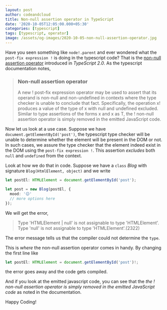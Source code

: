 ```yaml
---
layout: post
author: codeandcloud
title: Non-null assertion operator in TypeScript
date: '2020-10-05T12:05:00.000+05:30'
categories: [typescript]
tags: [typescript, operator]
image: /assets/og-images/2020-10-05-non-null-assertion-operator.jpg
---
```


Have you seen something like `node!.parent` and ever wondered what the `post-fix expression !` is doing in the typescript code? That is the [non-null assertion operator][1] introduced in *TypeScript 2.0*. As the typescript documentation notes,


> ### Non-null assertion operator
>
> A new ! post-fix expression operator may be used to assert that its operand is non-null and non-undefined in contexts where the type checker is unable to conclude that fact. Specifically, the operation x! produces a value of the type of x with null and undefined excluded. Similar to type assertions of the forms <T>x and x as T, the ! non-null assertion operator is simply removed in the emitted JavaScript code.

Now let us look at a use case. Suppose we have `document.getElementById('post')`, the typescript type checker will be unable to determine whether the element will be present in the DOM or not. In such cases, we assure the type checker that the element indeed exist in the DOM using the `post-fix expression !`. This assertion *excludes* both `null` and `undefined` from the context. 

Look at how we do that in code. Suppose we have a `class` *Blog* with signature `Blog(HtmlElement, object)` and we write

```ts
let postEl: HTMLElement = document.getElementById('post');

let post = new Blog(postEl, {
  mood: '😊'
  // more options here
});
```

We will get the error,

> Type 'HTMLElement | null' is not assignable to type 'HTMLElement'.  
> Type 'null' is not assignable to type 'HTMLElement'.(2322)

The error message tells us that the compiler could not determine the `type`.

This is *where* the non-null assertion operator comes in handy. By changing the first line like

```ts
let postEl: HTMLElement = document.getElementById('post')!;
```
the error goes away and the code gets compiled.

And if you look at the emitted javascript code, you can see that the *the ! non-null assertion operator is simply removed in the emitted JavaScript code* as noted in the documentation.

Happy Coding!

[1]: https://www.typescriptlang.org/docs/handbook/release-notes/typescript-2-0.html#non-null-assertion-operator
